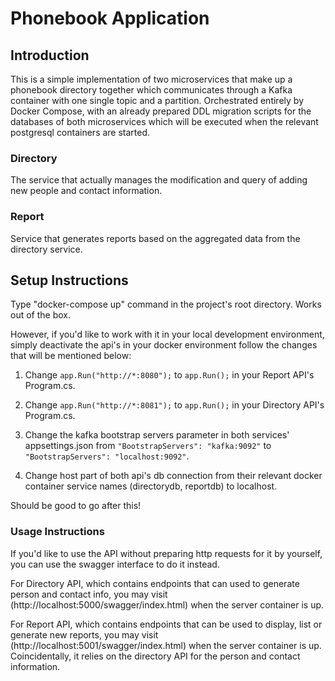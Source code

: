 # Phonebook Application

## Introduction

This is a simple implementation of two microservices that make up a phonebook directory together which communicates through a Kafka container with one single topic and a partition. Orchestrated entirely by Docker Compose, with an already prepared DDL migration scripts for the databases of both microservices which will be executed when the relevant postgresql containers are started.

### Directory

The service that actually manages the modification and query of adding new people and contact information.

### Report

Service that generates reports based on the aggregated data from the directory service.

## Setup Instructions

Type "docker-compose up" command in the project's root directory. Works out of the box.

However, if you'd like to work with it in your local development environment, simply deactivate the api's in your docker environment follow the changes that will be mentioned below:

1. Change `app.Run("http://*:8080");` to `app.Run();` in your Report API's Program.cs.

2. Change `app.Run("http://*:8081");` to `app.Run();` in your Directory API's Program.cs.

3. Change the kafka bootstrap servers parameter in both services' appsettings.json from `"BootstrapServers": "kafka:9092"` to `"BootstrapServers": "localhost:9092"`.

4. Change host part of both api's db connection from their relevant docker container service names (directorydb, reportdb) to localhost.

Should be good to go after this!

### Usage Instructions

If you'd like to use the API without preparing http requests for it by yourself, you can use the swagger interface to do it instead.

For Directory API, which contains endpoints that can used to generate person and contact info, you may visit (http://localhost:5000/swagger/index.html) when the server container is up.

For Report API, which contains endpoints that can be used to display, list or generate new reports, you may visit (http://localhost:5001/swagger/index.html) when the server container is up. Coincidentally, it relies on the directory API for the person and contact information.


